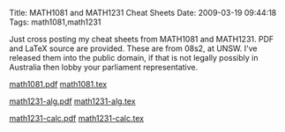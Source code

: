Title: MATH1081 and MATH1231 Cheat Sheets
Date: 2009-03-19 09:44:18
Tags: math1081,math1231

Just cross posting my cheat sheets from MATH1081 and MATH1231. PDF and LaTeX source are provided. These are from 08s2, at UNSW. I've released them into the public domain, if that is not legally possibly in Australia then lobby your parliament representative.

<a href="/blog/attachments/2009/03/math1081.pdf">math1081.pdf</a>
<a href="/blog/attachments/2009/03/math1081.tex">math1081.tex</a>

<a href="/blog/attachments/2009/03/math1231-alg.pdf">math1231-alg.pdf</a>
<a href="/blog/attachments/2009/03/math1231-alg.tex">math1231-alg.tex</a>

<a href="/blog/attachments/2009/03/math1231-calc.pdf">math1231-calc.pdf</a>
<a href="/blog/attachments/2009/03/math1231-calc.tex">math1231-calc.tex</a>
